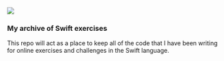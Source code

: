 # <img src="https://swift.org/assets/images/swift.svg">

### My archive of Swift exercises 

This repo will act as a place to keep all of the code that I have been writing for online exercises and challenges in the Swift language.
